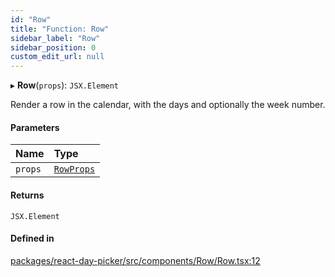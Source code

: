 ```yaml
---
id: "Row"
title: "Function: Row"
sidebar_label: "Row"
sidebar_position: 0
custom_edit_url: null
---
```


▸ **Row**(`props`): `JSX.Element`

Render a row in the calendar, with the days and optionally the week number.

#### Parameters

| Name | Type |
| :------ | :------ |
| `props` | [`RowProps`](../interfaces/RowProps) |

#### Returns

`JSX.Element`

#### Defined in

[packages/react-day-picker/src/components/Row/Row.tsx:12](https://github.com/gpbl/react-day-picker/blob/0df406c0/packages/react-day-picker/src/components/Row/Row.tsx#L12)
